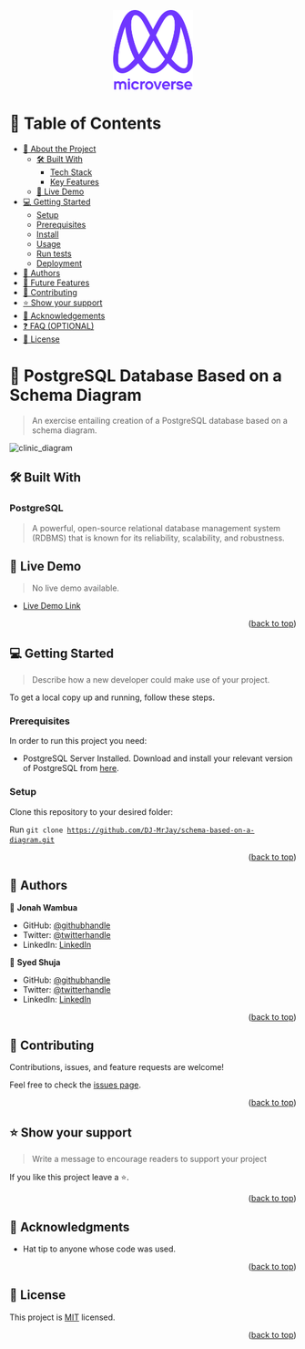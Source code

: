<a name="readme-top"></a>

<!--
HOW TO USE:
This is an example of how you may give instructions on setting up your project locally.

Modify this file to match your project and remove sections that don't apply.

REQUIRED SECTIONS:
- Table of Contents
- About the Project
  - Built With
  - Live Demo
- Getting Started
- Authors
- Future Features
- Contributing
- Show your support
- Acknowledgements
- License

OPTIONAL SECTIONS:
- FAQ

After you're finished please remove all the comments and instructions!
-->

<div align="center">
  <!-- You are encouraged to replace this logo with your own! Otherwise you can also remove it. -->
  <img src="murple_logo.png" alt="logo" width="140"  height="auto" />
  <br/>
</div>

<!-- TABLE OF CONTENTS -->

# 📗 Table of Contents

- [📖 About the Project](#about-project)
  - [🛠 Built With](#built-with)
    - [Tech Stack](#tech-stack)
    - [Key Features](#key-features)
  - [🚀 Live Demo](#live-demo)
- [💻 Getting Started](#getting-started)
  - [Setup](#setup)
  - [Prerequisites](#prerequisites)
  - [Install](#install)
  - [Usage](#usage)
  - [Run tests](#run-tests)
  - [Deployment](#triangular_flag_on_post-deployment)
- [👥 Authors](#authors)
- [🔭 Future Features](#future-features)
- [🤝 Contributing](#contributing)
- [⭐️ Show your support](#support)
- [🙏 Acknowledgements](#acknowledgements)
- [❓ FAQ (OPTIONAL)](#faq)
- [📝 License](#license)

<!-- PROJECT DESCRIPTION -->

# 📖 PostgreSQL Database Based on a Schema Diagram <a name="about-project"></a>

> An exercise entailing creation of a PostgreSQL database based on a schema diagram.

![clinic_diagram](https://user-images.githubusercontent.com/97578860/222681204-67ef579c-3f85-4a3d-987c-e6c329c92fe0.png)

## 🛠 Built With <a name="built-with"></a>

### PostgreSQL <a name="tech-stack"></a>

> A powerful, open-source relational database management system (RDBMS) that is known for its reliability, scalability, and robustness.

<!-- LIVE DEMO -->

## 🚀 Live Demo <a name="live-demo"></a>

> No live demo available.

- [Live Demo Link](https://google.com)

<p align="right">(<a href="#readme-top">back to top</a>)</p>

<!-- GETTING STARTED -->

## 💻 Getting Started <a name="getting-started"></a>

> Describe how a new developer could make use of your project.

To get a local copy up and running, follow these steps.

### Prerequisites

In order to run this project you need:

- PostgreSQL Server Installed. Download and install your relevant version of PostgreSQL from [here](https://www.postgresql.org/download/).

### Setup

Clone this repository to your desired folder:

Run <code>git clone https://github.com/DJ-MrJay/schema-based-on-a-diagram.git</code>

<p align="right">(<a href="#readme-top">back to top</a>)</p>

<!-- AUTHORS -->

## 👥 Authors <a name="authors"></a>

👤 **Jonah Wambua**

- GitHub: [@githubhandle](https://github.com/githubhandle)
- Twitter: [@twitterhandle](https://twitter.com/jonah_wambua)
- LinkedIn: [LinkedIn](https://www.linkedin.com/in/jonah-wambua/)

👤 **Syed Shuja**

- GitHub: [@githubhandle](https://github.com/shuja-shah)
- Twitter: [@twitterhandle](https://twitter.com/SyedShujaHussa3)
- LinkedIn: [LinkedIn](https://linkedin.com)

<p align="right">(<a href="#readme-top">back to top</a>)</p>

<!-- CONTRIBUTING -->

## 🤝 Contributing <a name="contributing"></a>

Contributions, issues, and feature requests are welcome!

Feel free to check the [issues page](../../issues/).

<p align="right">(<a href="#readme-top">back to top</a>)</p>

<!-- SUPPORT -->

## ⭐️ Show your support <a name="support"></a>

> Write a message to encourage readers to support your project

If you like this project leave a ⭐️.

<p align="right">(<a href="#readme-top">back to top</a>)</p>

<!-- ACKNOWLEDGEMENTS -->

## 🙏 Acknowledgments <a name="acknowledgements"></a>

- Hat tip to anyone whose code was used.

<p align="right">(<a href="#readme-top">back to top</a>)</p>

<!-- LICENSE -->

## 📝 License <a name="license"></a>

This project is [MIT](./LICENSE) licensed.

<p align="right">(<a href="#readme-top">back to top</a>)</p>

